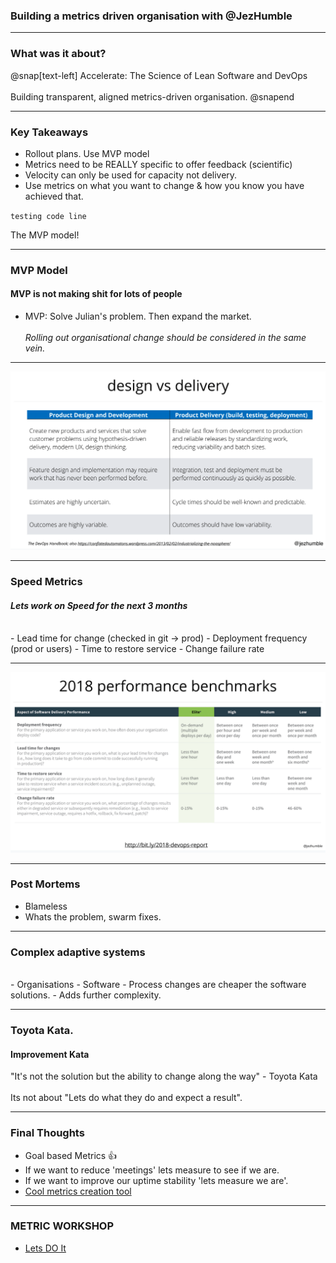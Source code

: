 ### Building a metrics driven organisation with @JezHumble

---

### What was it about?

@snap[text-left]
Accelerate: The Science of Lean Software and DevOps
<br><br>
Building transparent, aligned metrics-driven organisation.
@snapend

---

### Key Takeaways

- Rollout plans. Use MVP model
- Metrics need to be REALLY specific to offer feedback (scientific)
- Velocity can only be used for capacity not delivery.
- Use metrics on what you want to change & how you know you have achieved that.

`testing code line`

The MVP model!

---

### MVP Model

#### MVP is not making shit for lots of people

- MVP: Solve Julian's problem. Then expand the market.
  <br />
  <br />
  <em>Rolling out organisational change should be considered in the same vein.</em>

---

![delivery](assets/img/designvsdelivery.png "design delivery")

---

### Speed Metrics

#### <em>Lets work on Speed for the next 3 months</em>

<br />
- Lead time for change (checked in git -> prod)
- Deployment frequency (prod or users)
- Time to restore service
- Change failure rate

---

![benchmarks](assets/img/benchmarks.png "Benchmark")

---

### Post Mortems

- Blameless
- Whats the problem, swarm fixes.

---

### Complex adaptive systems

<br />
- Organisations
- Software
	- Process changes are cheaper the software solutions.
	- Adds further complexity.

---

### Toyota Kata.

#### Improvement Kata

"It's not the solution but the ability to change along the way" - Toyota Kata
<br><br>
Its not about "Lets do what they do and expect a result".

---

### Final Thoughts

- Goal based Metrics 👍
- If we want to reduce 'meetings' lets measure to see if we are.
- If we want to improve our uptime stability 'lets measure we are'.
- [Cool metrics creation tool](https://www.dropbox.com/sh/vm9rcd6tbfypkvb/AACotm7sZGYuX_wJ0ra3I93Xa?dl=0&preview=MetricsFramework.pdf)

---

### METRIC WORKSHOP

- [Lets DO It](https://uc6135dc220038f3a0a320fe20ac.previews.dropboxusercontent.com/p/pdf/AAdeMW_apzbbsPNznj-nKOYFhAaedtGDLOlwR7VnRMwb5xKBLipMrlOD1xvw85NA0u4hKioFIT1M8yXbHWbIwoj4pDn_8hYu_AHbpnilFDrBz5g1GjW9Eb5mehQHaPBRukg48N0ZWaz1LCQhCyiaEZ0W2SATzraOuDrV2BozwdkmvacHzGB4mu_ZD4oWdDlv-vnInNmmkYO2gxppPNbexawSoaA8UWOKu391Sc3e7W9s_JN5MkIaiXo3V3B0JB4T0or4BR4bZ1KTiGfho-KU6IohkzjMROWJQG0qqlIU0OJ3U4rau83reFL-aJc2-WD8Av8z3icjCozXajFVQ1kNCZgv-wwxIz0XCbs8D5_P7_uU-A/p.pdf)
